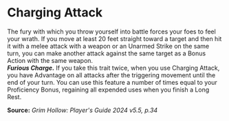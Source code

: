 # Charging Attack

The fury with which you throw yourself into battle forces your foes to feel your wrath. If you move at least 20 feet straight toward a target and then hit it with a melee attack with a weapon or an Unarmed Strike on the same turn, you can make another attack against the same target as a Bonus Action with the same weapon.  
***Furious Charge.*** If you take this trait twice, when you use Charging Attack, you have Advantage on all attacks after the triggering movement until the end of your turn. You can use this feature a number of times equal to your Proficiency Bonus, regaining all expended uses when you finish a Long Rest.

**Source:** *Grim Hollow: Player's Guide 2024 v5.5, p.34*